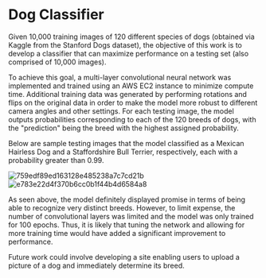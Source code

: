 # Dog Classifier

Given 10,000 training images of 120 different species of dogs (obtained via Kaggle from the Stanford Dogs dataset), the objective of this work is to develop a classifier that can maximize performance on a testing set (also comprised of 10,000 images). 

To achieve this goal, a multi-layer convolutional neural network was implemented and trained using an AWS EC2 instance to minimize compute time. Additional training data was generated by performing rotations and flips on the original data in order to make the model more robust to different camera angles and other settings. For each testing image, the model outputs probabilities corresponding to each of the 120 breeds of dogs, with the "prediction" being the breed with the highest assigned probability.

Below are sample testing images that the model classified as a Mexican Hairless Dog and a Staffordshire Bull Terrier, respectively, each with a probability greater than 0.99.

![759edf89ed163128e485238a7c7cd21b](https://user-images.githubusercontent.com/29763261/34633576-d9dc64a0-f231-11e7-9356-ec8da0290879.jpg)
![e783e22d4f370b6cc0b1f44b4d6584a8](https://user-images.githubusercontent.com/29763261/34633578-db17b1e4-f231-11e7-9159-50113baf4f41.jpg)

As seen above, the model definitely displayed promise in terms of being able to recognize very distinct breeds. However, to limit expense, the number of convolutional layers was limited and the model was only trained for 100 epochs. Thus, it is likely that tuning the network and allowing for more training time would have added a significant improvement to performance.

Future work could involve developing a site enabling users to upload a picture of a dog and immediately determine its breed.
